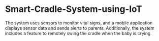 # Smart-Cradle-System-using-IoT
The system uses sensors to monitor vital signs, and a mobile application displays sensor data and sends alerts to parents. Additionally, the system includes a feature to remotely swing the cradle when the baby is crying.
